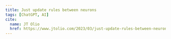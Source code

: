 ```yaml
---
title: Just update rules between neurons
tags: [ChatGPT, AI]
cite:
  name: JT Olio
  href: https://www.jtolio.com/2023/03/just-update-rules-between-neurons/
---
```

